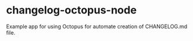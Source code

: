 # changelog-octopus-node

Example app for using Octopus for automate creation of CHANGELOG.md file.
